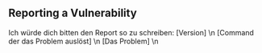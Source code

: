 ## Reporting a Vulnerability

Ich würde dich bitten den Report so zu schreiben:
[Version] \n
[Command der das Problem auslöst] \n
[Das Problem] \n
